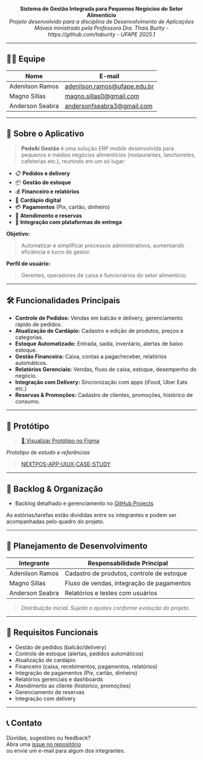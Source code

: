 
<p align="center">
  <b>Sistema de Gestão Integrada para Pequenos Negócios do Setor Alimentício</b><br>
  <i>Projeto desenvolvido para a disciplina de Desenvolvimento de Aplicações Móveis ministrado pela Professora Dra. Thais Burity - https://github.com/taburity - UFAPE 2025.1</i>
</p>

<hr>

## 🧑‍💻 Equipe

| Nome              | E-mail                                 |
|-------------------|----------------------------------------|
| Adenilson Ramos   | [adenilson.ramos@ufape.edu.br](mailto:adenilson.ramos@ufape.edu.br) |
| Magno Sillas      | [magno.sillas0@gmail.com](mailto:magno.sillas0@gmail.com)           |
| Anderson Seabra   | [andersonfseabra3@gmail.com](mailto:andersonfseabra3@gmail.com)     |

---

## 📱 Sobre o Aplicativo

> **PedeAí Gestão** é uma solução ERP *mobile* desenvolvida para pequenos e médios negócios alimentícios (restaurantes, lanchonetes, cafeterias etc.), reunindo em um só lugar:

- 📋 **Pedidos e delivery**
- 📦 **Gestão de estoque**
- 💰 **Financeiro e relatórios**
- 🍔 **Cardápio digital**
- 💳 **Pagamentos** (Pix, cartão, dinheiro)
- 📇 **Atendimento e reservas**
- 🔗 **Integração com plataformas de entrega**

**Objetivo:**  
> Automatizar e simplificar processos administrativos, aumentando eficiência e lucro do gestor.

**Perfil de usuário:**  
> Gerentes, operadores de caixa e funcionários do setor alimentício.

---

## 🛠️ Funcionalidades Principais

- **Controle de Pedidos:** Vendas em balcão e delivery, gerenciamento rápido de pedidos.
- **Atualização de Cardápio:** Cadastro e edição de produtos, preços e categorias.
- **Estoque Automatizado:** Entrada, saída, inventário, alertas de baixo estoque.
- **Gestão Financeira:** Caixa, contas a pagar/receber, relatórios automáticos.
- **Relatórios Gerenciais:** Vendas, fluxo de caixa, estoque, desempenho do negócio.
- **Integração com Delivery:** Sincronização com apps (iFood, Uber Eats etc.)
- **Reservas & Promoções:** Cadastro de clientes, promoções, histórico de consumo.

---

## 🎨 Protótipo

> [🔗 Visualizar Protótipo no Figma](https://www.figma.com/proto/wL3AvazQxUGj2QCTrtWvRa/PedeA%C3%AD-Gest%C3%A3o?node-id=104599-4662&p=f&t=qBQTFmlUa3TSjEEZ-0&scaling=scale-down&content-scaling=fixed&page-id=104599%3A3038)


*Prototipo de estudo e referências*  
> [NEXTPOS-APP-UIUX-CASE-STUDY](https://www.behance.net/gallery/224241701/NEXTPOS-APP-UIUX-CASE-STUDY?tracking_source=search_projects|erp+app+design)

---

## 📝 Backlog & Organização

- Backlog detalhado e gerenciamento no [GitHub Projects](https://github.com/users/AdnRamos/projects/1)

As estórias/tarefas estão divididas entre os integrantes e podem ser acompanhadas pelo quadro do projeto.

---

## 📅 Planejamento de Desenvolvimento

| Integrante         | Responsabilidade Principal                 |
|--------------------|-------------------------------------------|
| Adenilson Ramos    | Cadastro de produtos, controle de estoque |
| Magno Sillas       | Fluxo de vendas, integração de pagamentos |
| Anderson Seabra    | Relatórios e testes com usuários          |

> _Distribuição inicial. Sujeita a ajustes conforme evolução do projeto._

---

## 📑 Requisitos Funcionais

- Gestão de pedidos (balcão/delivery)
- Controle de estoque (alertas, pedidos automáticos)
- Atualização de cardápio
- Financeiro (caixa, recebimentos, pagamentos, relatórios)
- Integração de pagamentos (Pix, cartão, dinheiro)
- Relatórios gerenciais e dashboards
- Atendimento ao cliente (histórico, promoções)
- Gerenciamento de reservas
- Integração com delivery

---

## 📞 Contato

Dúvidas, sugestões ou feedback?  
Abra uma [issue no repositório](https://github.com/AdnRamos/PedeAi-ERP/issues)  
ou envie um e-mail para algum dos integrantes.

